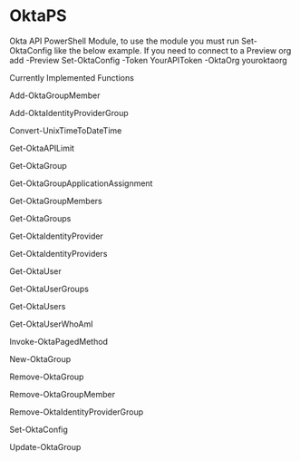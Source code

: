 # OktaPS
Okta API PowerShell Module, to use the module you must run Set-OktaConfig like the below example. If you need to connect to a Preview org add -Preview
Set-OktaConfig -Token YourAPIToken -OktaOrg youroktaorg

Currently Implemented Functions
  
Add-OktaGroupMember

Add-OktaIdentityProviderGroup

Convert-UnixTimeToDateTime

Get-OktaAPILimit

Get-OktaGroup

Get-OktaGroupApplicationAssignment

Get-OktaGroupMembers

Get-OktaGroups

Get-OktaIdentityProvider

Get-OktaIdentityProviders

Get-OktaUser

Get-OktaUserGroups

Get-OktaUsers

Get-OktaUserWhoAmI

Invoke-OktaPagedMethod

New-OktaGroup

Remove-OktaGroup

Remove-OktaGroupMember

Remove-OktaIdentityProviderGroup

Set-OktaConfig

Update-OktaGroup
